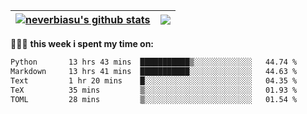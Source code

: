 | <a href="https://github.com/neverbiasu"><img align="center" src="https://github-readme-stats.vercel.app/api?username=neverbiasu&theme=dracula&show_icons=true&hide_border=true&count_private=true" alt="neverbiasu's github stats" /></a> | <a href="https://github.com/neverbiasu"><img align="center" src="https://github-readme-stats.vercel.app/api/top-langs/?username=neverbiasu&theme=dracula&show_icons=true&hide_border=true&layout=compact" /></a> |
| ------------- | ------------- |

👨🏾‍💻 **this week i spent my time on:**
<!--START_SECTION:waka-->

```txt
Python       13 hrs 43 mins  ███████████▒░░░░░░░░░░░░░   44.74 %
Markdown     13 hrs 41 mins  ███████████░░░░░░░░░░░░░░   44.63 %
Text         1 hr 20 mins    █░░░░░░░░░░░░░░░░░░░░░░░░   04.35 %
TeX          35 mins         ▒░░░░░░░░░░░░░░░░░░░░░░░░   01.93 %
TOML         28 mins         ▒░░░░░░░░░░░░░░░░░░░░░░░░   01.54 %
```

<!--END_SECTION:waka-->
